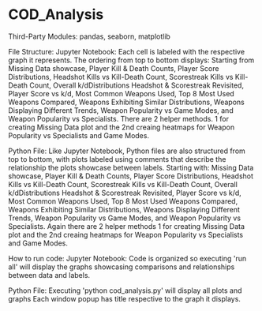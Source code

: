 # COD_Analysis
Third-Party Modules: pandas, seaborn, matplotlib

File Structure: 
Jupyter Notebook:
    Each cell is labeled with the respective graph it represents. The ordering from top to bottom displays:
    Starting from Missing Data showcase, Player Kill & Death Counts, Player Score Distributions,
    Headshot Kills vs Kill-Death Count, Scorestreak Kills vs Kill-Death Count, Overall k/dDistributions
    Headshot & Scorestreak Revisited, Player Score vs k/d, Most Common Weapons Used, Top 8 Most Used Weapons
    Compared, Weapons Exhibiting Similar Distributions, Weapons Displaying Different Trends, 
    Weapon Popularity vs Game Modes, and Weapon Popularity vs Specialists.
    There are 2 helper methods. 1 for creating Missing Data plot and the 2nd creaing heatmaps for Weapon 
    Popularity vs Specialists and Game Modes.
    
Python File:
    Like Jupyter Notebook, Python files are also structured from top to bottom, with plots labeled using 
    comments that describe the relationship the plots showcase between labels.
    Starting with: Missing Data showcase, Player Kill & Death Counts, Player Score Distributions,
    Headshot Kills vs Kill-Death Count, Scorestreak Kills vs Kill-Death Count, Overall k/dDistributions
    Headshot & Scorestreak Revisited, Player Score vs k/d, Most Common Weapons Used, Top 8 Most Used Weapons
    Compared, Weapons Exhibiting Similar Distributions, Weapons Displaying Different Trends, 
    Weapon Popularity vs Game Modes, and Weapon Popularity vs Specialists.
    Again there are 2 helper methods 1 for creating Missing Data plot and the 2nd creaing heatmaps for Weapon 
    Popularity vs Specialists and Game Modes.


How to run code:
Jupyter Notebook:
    Code is organized so executing 'run all' will display the graphs showcasing comparisons and relationships between data and labels.

Python File:
    Executing 'python cod_analysis.py' will display all plots and graphs
    Each window popup has title respective to the graph it displays.
